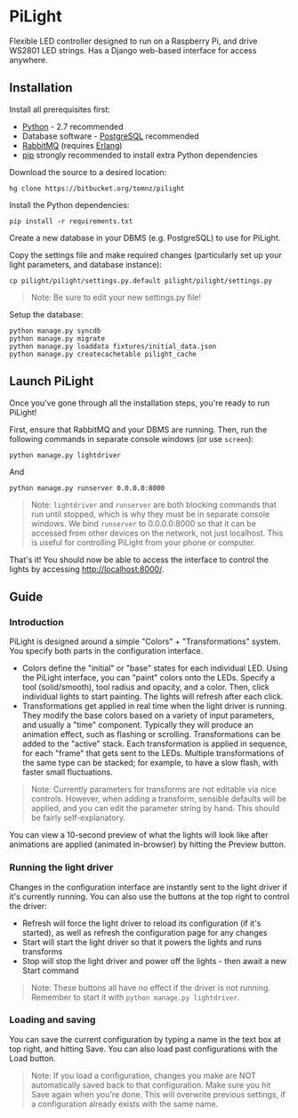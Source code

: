 PiLight
=======

Flexible LED controller designed to run on a Raspberry Pi, and drive WS2801 LED strings. Has a Django web-based interface for access anywhere.


Installation
------------

Install all prerequisites first:

* [Python](http://www.python.org/download/) - 2.7 recommended
* Database software - [PostgreSQL](http://www.postgresql.org/download/) recommended
* [RabbitMQ](http://www.rabbitmq.com/download.html) (requires [Erlang](http://www.erlang.org/download.html))
* [pip](https://pypi.python.org/pypi/pip/) strongly recommended to install extra Python dependencies

Download the source to a desired location:

    hg clone https://bitbucket.org/tomnz/pilight

Install the Python dependencies:

    pip install -r requirements.txt

Create a new database in your DBMS (e.g. PostgreSQL) to use for PiLight.

Copy the settings file and make required changes (particularly set up your light parameters, and database instance):

    cp pilight/pilight/settings.py.default pilight/pilight/settings.py

> Note: Be sure to edit your new settings.py file!

Setup the database:

    python manage.py syncdb
    python manage.py migrate
    python manage.py loaddata fixtures/initial_data.json
    python manage.py createcachetable pilight_cache


Launch PiLight
--------------

Once you've gone through all the installation steps, you're ready to run PiLight!

First, ensure that RabbitMQ and your DBMS are running. Then, run the following commands in separate console windows (or use `screen`):

    python manage.py lightdriver

And

    python manage.py runserver 0.0.0.0:8000

> Note: `lightdriver` and `runserver` are both blocking commands that run until stopped, which is why they must be in separate console windows. We bind `runserver` to 0.0.0.0:8000 so that it can be accessed from other devices on the network, not just localhost. This is useful for controlling PiLight from your phone or computer.

That's it! You should now be able to access the interface to control the lights by accessing [http://localhost:8000/](http://localhost:8000/).


Guide
-----

### Introduction

PiLight is designed around a simple "Colors" + "Transformations" system. You specify both parts in the configuration interface.

* Colors define the "initial" or "base" states for each individual LED. Using the PiLight interface, you can "paint" colors onto the LEDs. Specify a tool (solid/smooth), tool radius and opacity, and a color. Then, click individual lights to start painting. The lights will refresh after each click.
* Transformations get applied in real time when the light driver is running. They modify the base colors based on a variety of input parameters, and usually a "time" component. Typically they will produce an animation effect, such as flashing or scrolling. Transformations can be added to the "active" stack. Each transformation is applied in sequence, for each "frame" that gets sent to the LEDs. Multiple transformations of the same type can be stacked; for example, to have a slow flash, with faster small fluctuations.

> Note: Currently parameters for transforms are not editable via nice controls. However, when adding a transform, sensible defaults will be applied, and you can edit the parameter string by hand. This should be fairly self-explanatory.

You can view a 10-second preview of what the lights will look like after animations are applied (animated in-browser) by hitting the Preview button.

### Running the light driver

Changes in the configuration interface are instantly sent to the light driver if it's currently running. You can also use the buttons at the top right to control the driver:

* Refresh will force the light driver to reload its configuration (if it's started), as well as refresh the configuration page for any changes
* Start will start the light driver so that it powers the lights and runs transforms
* Stop will stop the light driver and power off the lights - then await a new Start command

> Note: These buttons all have no effect if the driver is not running. Remember to start it with `python manage.py lightdriver`.

### Loading and saving

You can save the current configuration by typing a name in the text box at top right, and hitting Save. You can also load past configurations with the Load button.

> Note: If you load a configuration, changes you make are NOT automatically saved back to that configuration. Make sure you hit Save again when you're done. This will overwrite previous settings, if a configuration already exists with the same name.